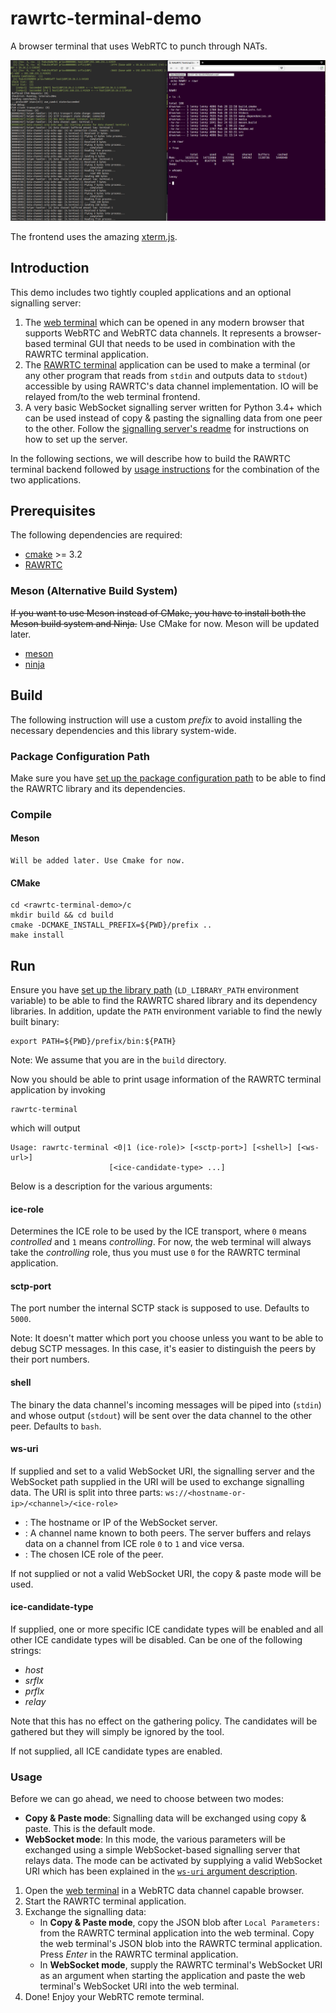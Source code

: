 # rawrtc-terminal-demo

A browser terminal that uses WebRTC to punch through NATs.

![RAWRTC Terminal Demo Screenshot][screenshot]

The frontend uses the amazing [xterm.js][xterm-js].

## Introduction

This demo includes two tightly coupled applications and an optional signalling
server:

1. The [web terminal][web-terminal] which can be opened in any modern browser
   that supports WebRTC and WebRTC data channels. It represents a browser-based
   terminal GUI that needs to be used in combination with the
   RAWRTC terminal application.
2. The [RAWRTC terminal][rawrtc-terminal] application can be used to make a
   terminal (or any other program that reads from `stdin` and outputs data to
   `stdout`) accessible by using RAWRTC's data channel implementation. IO will
   be relayed from/to the web terminal frontend.
3. A very basic WebSocket signalling server written for Python 3.4+ which can
   be used instead of copy & pasting the signalling data from one peer to the
   other. Follow the [signalling server's readme][signalling-readme] for
   instructions on how to set up the server.

In the following sections, we will describe how to build the RAWRTC terminal
backend followed by [usage instructions](#usage) for the combination of the two
applications.

## Prerequisites

The following dependencies are required:

* [cmake][cmake] >= 3.2
* [RAWRTC][rawrtc]

### Meson (Alternative Build System)

~~If you want to use Meson instead of CMake, you have to install both the Meson
build system and Ninja.~~ Use CMake for now. Meson will be updated later.

* [meson][meson]
* [ninja][ninja]

## Build

The following instruction will use a custom *prefix* to avoid installing
the necessary dependencies and this library system-wide.

### Package Configuration Path

Make sure you have [set up the package configuration path][rawrtc-pkg-path] to
be able to find the RAWRTC library and its dependencies.

### Compile

#### Meson

    Will be added later. Use Cmake for now.

#### CMake

    cd <rawrtc-terminal-demo>/c
    mkdir build && cd build
    cmake -DCMAKE_INSTALL_PREFIX=${PWD}/prefix ..
    make install
    
## Run

Ensure you have [set up the library path][rawrtc-lib-path] (`LD_LIBRARY_PATH`
environment variable) to be able to find the RAWRTC shared library and its
dependency libraries. In addition, update the `PATH` environment variable
to find the newly built binary:

    export PATH=${PWD}/prefix/bin:${PATH}

Note: We assume that you are in the `build` directory.

Now you should be able to print usage information of the RAWRTC terminal
application by invoking

    rawrtc-terminal

which will output

    Usage: rawrtc-terminal <0|1 (ice-role)> [<sctp-port>] [<shell>] [<ws-url>]
                          [<ice-candidate-type> ...]

Below is a description for the various arguments:

#### ice-role

Determines the ICE role to be used by the ICE transport, where `0` means
*controlled* and `1` means *controlling*. For now, the web terminal will
always take the *controlling* role, thus you must use `0` for the RAWRTC
terminal application.

#### sctp-port

The port number the internal SCTP stack is supposed to use. Defaults to `5000`.

Note: It doesn't matter which port you choose unless you want to be able to
debug SCTP messages. In this case, it's easier to distinguish the peers by
their port numbers.

#### shell

The binary the data channel's incoming messages will be piped into (`stdin`) and
whose output (`stdout`) will be sent over the data channel to the other peer.
Defaults to `bash`.

#### ws-uri

If supplied and set to a valid WebSocket URI, the signalling server and the
WebSocket path supplied in the URI will be used to exchange signalling data.
The URI is split into three parts: `ws://<hostname-or-ip>/<channel>/<ice-role>`

* *<hostname-or-ip>*: The hostname or IP of the WebSocket server.
* *<channel>*: A channel name known to both peers. The server buffers and
  relays data on a channel from ICE role `0` to `1` and vice versa.
* *<ice-role>*: The chosen ICE role of the peer.

If not supplied or not a valid WebSocket URI, the copy & paste mode will be
used.

#### ice-candidate-type

If supplied, one or more specific ICE candidate types will be enabled and all
other ICE candidate types will be disabled. Can be one of the following
strings:

* *host*
* *srflx*
* *prflx*
* *relay*

Note that this has no effect on the gathering policy. The candidates will be
gathered but they will simply be ignored by the tool.

If not supplied, all ICE candidate types are enabled.

### Usage

Before we can go ahead, we need to choose between two modes:

* **Copy & Paste mode**: Signalling data will be exchanged using copy & paste.
  This is the default mode.
* **WebSocket mode**: In this mode, the various parameters will be exchanged
  using a simple WebSocket-based signalling server that relays data. The mode
  can be activated by supplying a valid WebSocket URI which has been explained
  in the [`ws-uri` argument description](#ws-uri).

1. Open the [web terminal][web-terminal] in a WebRTC data channel capable
   browser.
2. Start the RAWRTC terminal application.
3. Exchange the signalling data:
   * In **Copy & Paste mode**, copy the JSON blob after `Local Parameters:`
     from the RAWRTC terminal application into the web terminal. Copy the web
     terminal's JSON blob into the RAWRTC terminal application. Press *Enter*
     in the RAWRTC terminal application.
   * In **WebSocket mode**, supply the RAWRTC terminal's WebSocket URI as an
     argument when starting the application and paste the web terminal's
     WebSocket URI into the web terminal.
4. Done! Enjoy your WebRTC remote terminal.

[screenshot]: screenshot.png "RAWRTC Terminal Demo Screenshot"
[xterm-js]: https://github.com/sourcelair/xterm.js

[cmake]: https://cmake.org
[rawrtc]: https://github.com/rawrtc/rawrtc
[meson]: https://github.com/mesonbuild/meson
[ninja]: https://ninja-build.org

[web-terminal]: web/index.html
[rawrtc-terminal]: ./c/src/rawrtc-terminal.c
[signalling-readme]: ./signaling/Readme.md
[rawrtc-pkg-path]: https://github.com/rawrtc/rawrtc#package-configuration-path
[rawrtc-lib-path]: https://github.com/rawrtc/rawrtc#run
